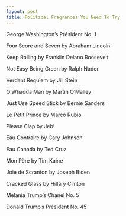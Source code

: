 ```yaml
---
layout: post
title: Political Fragrances You Need To Try
---
```

George Washington’s Président No. 1


Four Score and Seven by Abraham Lincoln


Keep Rolling by Franklin Delano Roosevelt


Not Easy Being Green by Ralph Nader


Verdant Requiem by Jill Stein 


O’Whadda Man by Martin O’Malley


Just Use Speed Stick by Bernie Sanders


Le Petit Prince by Marco Rubio


Please Clap by Jeb!


Eau Contraire by Gary Johnson


Eau Canada by Ted Cruz


Mon Père by Tim Kaine 


Joie de Scranton by Joseph Biden


Cracked Glass by Hillary Clinton


Melania Trump’s Chanel No. 5


Donald Trump’s Président No. 45
